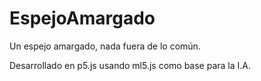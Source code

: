 # EspejoAmargado
Un espejo amargado, nada fuera de lo común.

Desarrollado en p5.js usando ml5.js como base para la I.A.
